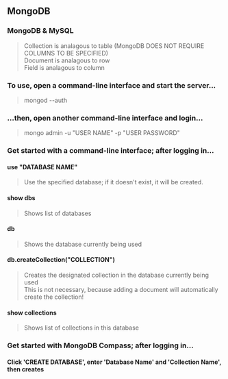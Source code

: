 ## MongoDB

### MongoDB & MySQL
> Collection is analagous to table (MongoDB DOES NOT REQUIRE COLUMNS TO BE SPECIFIED) <br>
Document is analagous to row <br>
Field is analagous to column <br>

### To use, open a command-line interface and start the server...
> mongod --auth
### ...then, open another command-line interface and login...
> mongo admin -u "USER NAME" -p "USER PASSWORD"

### Get started with a command-line interface; after logging in...
####  use "DATABASE NAME"
> Use the specified database; if it doesn't exist, it will be created.
#### show dbs
> Shows list of databases
#### db
> Shows the database currently being used
#### db.createCollection("COLLECTION")
> Creates the designated collection in the database currently being used <br>
This is not necessary, because adding a document will automatically create the collection!
#### show collections
> Shows list of collections in this database

### Get started with MongoDB Compass; after logging in...
#### Click 'CREATE DATABASE', enter 'Database Name' and 'Collection Name', then creates
